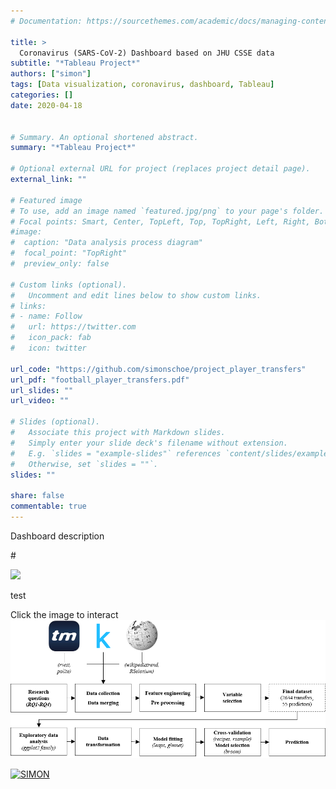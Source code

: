 ```yaml
---
# Documentation: https://sourcethemes.com/academic/docs/managing-content/

title: >
  Coronavirus (SARS-CoV-2) Dashboard based on JHU CSSE data
subtitle: "*Tableau Project*"
authors: ["simon"]
tags: [Data visualization, coronavirus, dashboard, Tableau]
categories: []
date: 2020-04-18


# Summary. An optional shortened abstract.
summary: "*Tableau Project*"

# Optional external URL for project (replaces project detail page).
external_link: ""

# Featured image
# To use, add an image named `featured.jpg/png` to your page's folder.
# Focal points: Smart, Center, TopLeft, Top, TopRight, Left, Right, BottomLeft, Bottom, BottomRight.
#image:
#  caption: "Data analysis process diagram"
#  focal_point: "TopRight"
#  preview_only: false

# Custom links (optional).
#   Uncomment and edit lines below to show custom links.
# links:
# - name: Follow
#   url: https://twitter.com
#   icon_pack: fab
#   icon: twitter

url_code: "https://github.com/simonschoe/project_player_transfers"
url_pdf: "football_player_transfers.pdf"
url_slides: ""
url_video: ""

# Slides (optional).
#   Associate this project with Markdown slides.
#   Simply enter your slide deck's filename without extension.
#   E.g. `slides = "example-slides"` references `content/slides/example-slides.md`.
#   Otherwise, set `slides = ""`.
slides: ""

share: false
commentable: true 
---
```


Dashboard description


#<div class='tableauPlaceholder' id='viz1587674080681' style='position: relative'><noscript><a href='https:&#47;&#47;simonschoe.rbind.io&#47;project&#47;coronavirus_dashboard&#47;'><img alt=' ' src='https:&#47;&#47;public.tableau.com&#47;static&#47;images&#47;SA&#47;SARS-CoV-2Dashboard_15872319731490&#47;Global&#47;1_rss.png' style='border: none' /></a></noscript><object class='tableauViz'  style='display:none;'><param name='host_url' value='https%3A%2F%2Fpublic.tableau.com%2F' /> <param name='embed_code_version' value='3' /> <param name='site_root' value='' /><param name='name' value='SARS-CoV-2Dashboard_15872319731490&#47;Global' /><param name='tabs' value='no' /><param name='toolbar' value='yes' /><param name='static_image' value='https:&#47;&#47;public.tableau.com&#47;static&#47;images&#47;SA&#47;SARS-CoV-2Dashboard_15872319731490&#47;Global&#47;1.png' /> <param name='animate_transition' value='yes' /><param name='display_static_image' value='yes' /><param name='display_spinner' value='yes' /><param name='display_overlay' value='yes' /><param name='display_count' value='yes' /></object></div>                <script type='text/javascript'>                    var divElement = document.getElementById('viz1587674080681');                    var vizElement = divElement.getElementsByTagName('object')[0];                    if ( divElement.offsetWidth > 800 ) { vizElement.style.width='1600px';vizElement.style.height='827px';} else if ( divElement.offsetWidth > 500 ) { vizElement.style.width='1600px';vizElement.style.height='827px';} else { vizElement.style.width='100%';vizElement.style.height='3627px';}                     var scriptElement = document.createElement('script');                    scriptElement.src = 'https://public.tableau.com/javascripts/api/viz_v1.js';                    vizElement.parentNode.insertBefore(scriptElement, vizElement);                </script>


test

Click the image to interact
![an image caption Source: Ultimate Funny Dog Videos Compilation 2013.](featured.png)

[![SIMON](https://public.tableau.com/views/SARS-CoV-2Dashboard_15872319731490/Global?:display_count=y&:origin=viz_share_link)](featured.png)


